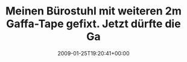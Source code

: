---
retweeted: false
source: <a href="http://twitter.com" rel="nofollow">Twitter Web Client</a>
entities:
  hashtags: []
  symbols: []
  user_mentions: []
  urls: []
display_text_range:
- '0'
- '107'
favorite_count: '0'
id_str: '1147239018'
truncated: false
retweet_count: '0'
id: '1147239018'
created_at: Sun Jan 25 19:20:41 +0000 2009
favorited: false
full_text: Meinen Bürostuhl mit weiteren 2m Gaffa-Tape gefixt. Jetzt dürfte die Gaffa
  / Stuhl Rate bei ca. 60% liegen.
lang: de
tags:
- pesos/twitter
date: '2009-01-25T19:20:41+00:00'
src: https://twitter.com/bascht/status/1147239018
original_url: https://twitter.com/bascht/status/1147239018
type: twitter_tweet
text: Meinen Bürostuhl mit weiteren 2m Gaffa-Tape gefixt. Jetzt dürfte die Gaffa /
  Stuhl Rate bei ca. 60% liegen.
title: Meinen Bürostuhl mit weiteren 2m Gaffa-Tape gefixt. Jetzt dürfte die Ga

---